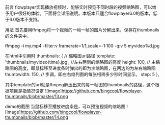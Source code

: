前言
flowplayer实现播放视频时，能够实时预览不同时段的视频缩略图，可以给予用户很好的体验。下面将会详细说明。本版本只适合flowplayer6.0的版本，低于6.0版本不支持。

用法
首先要用ffmpeg将一个视频的一帧一帧的图片分解出来，保存在thumbnails的文件夹中。

ffmpeg -i my.mp4 -filter:v framerate=1/1,scale=-1:100 -q:v 5 myvideo%d.jpg

在html中引用时
thumbnails: {
      // 缩略图url路径
      template: 'thumbnails/myvideo{time}.jpg',
      //左右两侧的缩略图的高度 
      height: 100,
      // 主缩略图的高度，即鼠标移至进度条时弹出的即为主缩略图，在两边的为左右缩略图
      thumbwidth: 150,
      // 步调，即左右缩列图的每张相隔多少秒时间显示。
      step: 5
},

其中template的url就是ffmpeg解压出来的每一帧图的thumbnails的路径，这个根据项目是指情况设定
![image]https://github.com/bingcool/flowplayer-thumbnails/blob/master/13.png

demo的截图
当鼠标移至播放进度条是，可以预览视频的缩略图
![image]https://github.com/bingcool/flowplayer-thumbnails/blob/master/14.png

